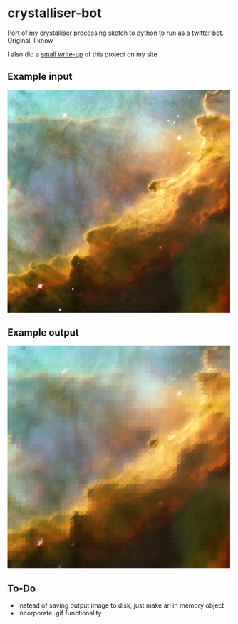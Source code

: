 # crystalliser-bot
Port of my crystalliser processing sketch to python to run as a [twitter bot](https://twitter.com/crystalliser). Original, I know

I also did a [small write-up](http://www.deadcells.org/crystalliser-twitter-bot/) of this project on my site

## Example input
![input](input.jpg)

## Example output
![output](output.png)

## To-Do

- Instead of saving output image to disk, just make an in memory object
- Incorporate .gif functionality
